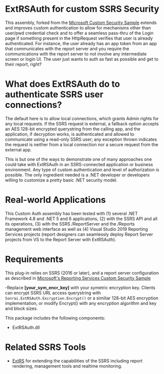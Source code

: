 # ExtRSAuth for custom SSRS Security
This assembly, forked from the [Microsoft Custom Security Sample](https://github.com/Microsoft/Reporting-Services/tree/master/CustomSecuritySample) extends and improves custom authentication to allow for mechanisms other than user/pwd credential check and to offer a seamless pass-thru of the Login page if something present in the HttpRequest verifies that user is already authenticated. For instance, the user already has an app token from an app that communicates with the report server and you require the communications with the report server to not involve any intermediate screen or login UI. The user just wants to auth as fast as possible and get to their report, right?

# What does ExtRSAuth do to authenticate SSRS user connections?
The default here is to allow local connections, which grants Admin rights for any local requests. If the SSRS request is external, a fallback option accepts an AES 128-bit encrypted querystring from the calling app, and the application, if decryption works, is authenticated and allowed to communicate using a read-only SSRS user; any exception thrown indicates the request is neither from a local connection nor a secure request from the external app.

This is but one of the ways to demonstrate one of many approaches one could take with ExtRSAuth in an SSRS-connected application or business environment. Any type of custom authentication and level of authorization is possible. The only ingredient needed is a .NET developer or developers willing to customize a pretty basic .NET security model.

# Real-world Applications
This Custom Auth assembly has been tested with (1) several .NET Framework 4.8 and .NET 5 and 6 applications, (2) with the SSRS API and all its operations, (3) with the SSRS /ReportServer and the /Reports management web interface as well as (4) Visual Studio 2019 Reporting Services projects (report designers can seamlessly deploy Report Server projects from VS to the Report Server with ExtRSAuth).

# Requirements
This plug-in relies on SSRS (2016 or later), and a report server configuration as described in [Microsoft's Reporting Services Custom Security Sample](https://github.com/Microsoft/Reporting-Services/tree/master/CustomSecuritySample)

-Replace **[your_sym_encr_key]** with your symetric encryption key. Clients can encrypt SSRS URL access querystring with `Sonrai.ExtRSAuth.Excryption.Encrypt()` or a similiar 128-bit AES encryption implementation, or modify Encrypt() with any encryption algorithm and key and block sizes.

This package includes the following components:
- ExtRSAuth.dll

# Related SSRS Tools
- [ExtRS](https://github.com/sonrai-LLC/ExtRS) for extending the capabilities of the SSRS including report rendering, management tools and realtime monitoring.
